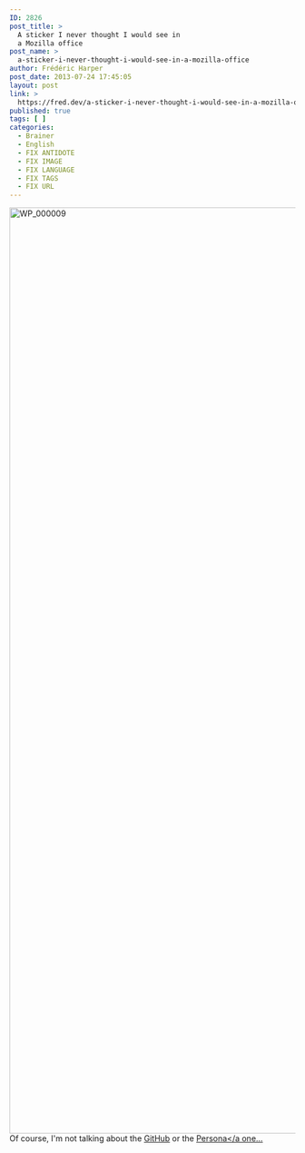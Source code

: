 ```yaml
---
ID: 2826
post_title: >
  A sticker I never thought I would see in
  a Mozilla office
post_name: >
  a-sticker-i-never-thought-i-would-see-in-a-mozilla-office
author: Frédéric Harper
post_date: 2013-07-24 17:45:05
layout: post
link: >
  https://fred.dev/a-sticker-i-never-thought-i-would-see-in-a-mozilla-office/
published: true
tags: [ ]
categories:
  - Brainer
  - English
  - FIX ANTIDOTE
  - FIX IMAGE
  - FIX LANGUAGE
  - FIX TAGS
  - FIX URL
---
```

<img alt="WP_000009" src="http://fred.dev/wp-content/uploads/2013/07/WP_000009.jpg" width="1224" height="1632" />Of course, I'm not talking about the <a href="https://github.com/fharper" target="_blank" rel="noopener noreferrer">GitHub</a> or the [Persona</a one...][1]

 [1]: https://www.mozilla.org/en-US/persona/